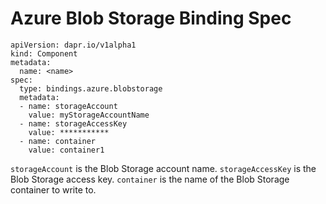 # Azure Blob Storage Binding Spec

```
apiVersion: dapr.io/v1alpha1
kind: Component
metadata:
  name: <name>
spec:
  type: bindings.azure.blobstorage
  metadata:
  - name: storageAccount
    value: myStorageAccountName
  - name: storageAccessKey
    value: ***********
  - name: container
    value: container1
```

`storageAccount` is the Blob Storage account name.
`storageAccessKey` is the Blob Storage access key.
`container` is the name of the Blob Storage container to write to.
